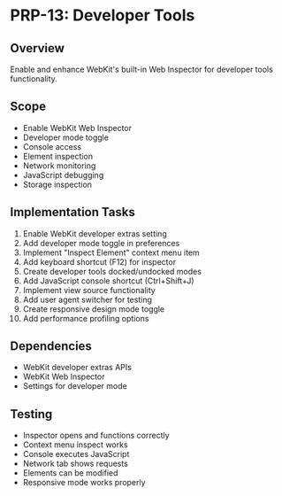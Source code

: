 # PRP-13: Developer Tools

## Overview
Enable and enhance WebKit's built-in Web Inspector for developer tools functionality.

## Scope
- Enable WebKit Web Inspector
- Developer mode toggle
- Console access
- Element inspection
- Network monitoring
- JavaScript debugging
- Storage inspection

## Implementation Tasks
1. Enable WebKit developer extras setting
2. Add developer mode toggle in preferences
3. Implement "Inspect Element" context menu item
4. Add keyboard shortcut (F12) for inspector
5. Create developer tools docked/undocked modes
6. Add JavaScript console shortcut (Ctrl+Shift+J)
7. Implement view source functionality
8. Add user agent switcher for testing
9. Create responsive design mode toggle
10. Add performance profiling options

## Dependencies
- WebKit developer extras APIs
- WebKit Web Inspector
- Settings for developer mode

## Testing
- Inspector opens and functions correctly
- Context menu inspect works
- Console executes JavaScript
- Network tab shows requests
- Elements can be modified
- Responsive mode works properly